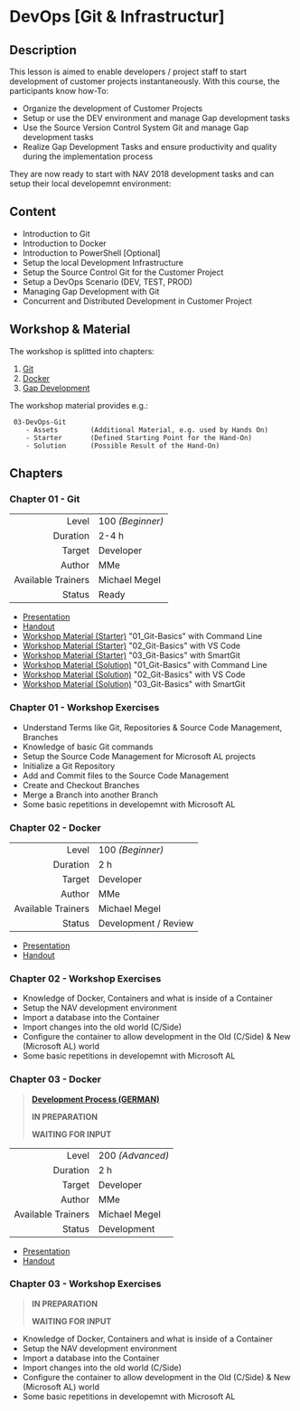 # DevOps [Git & Infrastructur]

## Description

This lesson is aimed to enable developers / project staff to start development of customer projects instantaneously. With this course, the participants know how-To:

* Organize the development of Customer Projects
* Setup or use the DEV environment and manage Gap development tasks
* Use the Source Version Control System Git and manage Gap development tasks
* Realize Gap Development Tasks and ensure productivity and quality during the implementation process

They are now ready to start with NAV 2018 development tasks and can setup their local developemnt environment:

## Content

* Introduction to Git
* Introduction to Docker
* Introduction to PowerShell [Optional] 
* Setup the local Development Infrastructure
* Setup the Source Control Git for the Customer Project
* Setup a DevOps Scenario (DEV, TEST, PROD)
* Managing Gap Development with Git
* Concurrent and Distributed Development in Customer Project

## Workshop & Material

The workshop is splitted into chapters:

1. [Git](#chapter-01-git)
1. [Docker](#chapter-02-docker)
1. [Gap Development](#chapter-03-gap-development)

The workshop material provides e.g.:

```code
 03-DevOps-Git
    - Assets        (Additional Material, e.g. used by Hands On)
    - Starter       (Defined Starting Point for the Hand-On)
    - Solution      (Possible Result of the Hand-On)
```

## Chapters

### Chapter 01 - Git

|||
|-:|:-|
|Level|100 _(Beginner)_|
|Duration|2-4 h|
|Target|Developer|
|Author|MMe|
|Available Trainers|Michael Megel|
|Status|Ready|

* [Presentation](../03-DevOps-Infrastructure-&-Git-01-Git.pptx)
* [Handout](../03-DevOps-Infrastructure-&-Git-01-Git.pdf)
* [Workshop Material (Starter)](./Starter/01_Git-Basics/) "01_Git-Basics" with Command Line
* [Workshop Material (Starter)](./Starter/02_Git-Basics/) "02_Git-Basics" with VS Code
* [Workshop Material (Starter)](./Starter/03_Git-Basics/) "03_Git-Basics" with SmartGit
* [Workshop Material (Solution)](./Solution/01_Git-Basics/) "01_Git-Basics" with Command Line
* [Workshop Material (Solution)](./Solution/02_Git-Basics/) "02_Git-Basics" with VS Code
* [Workshop Material (Solution)](./Solution/03_Git-Basics/) "03_Git-Basics" with SmartGit

### Chapter 01 - Workshop Exercises

* Understand Terms like Git, Repositories & Source Code Management, Branches
* Knowledge of basic Git commands
* Setup the Source Code Management for Microsoft AL projects
* Initialize a Git Repository
* Add and Commit files to the Source Code Management
* Create and Checkout Branches
* Merge a Branch into another Branch
* Some basic repetitions in developemnt with Microsoft AL

### Chapter 02 - Docker

|||
|-:|:-|
|Level|100 _(Beginner)_|
|Duration|2 h|
|Target|Developer|
|Author|MMe|
|Available Trainers|Michael Megel|
|Status|Development / Review|

* [Presentation](../03-DevOps-Infrastructure-&-Git-02-Docker.pptx)
* [Handout](../03-DevOps-Infrastructure-&-Git-02-Docker.pdf)

### Chapter 02 - Workshop Exercises

* Knowledge of Docker, Containers and what is inside of a Container
* Setup the NAV development environment
* Import a database into the Container
* Import changes into the old world (C/Side)
* Configure the container to allow development in the Old (C/Side) & New (Microsoft AL) world
* Some basic repetitions in developemnt with Microsoft AL

### Chapter 03 - Docker

> [**Development Process (GERMAN)**](https://sources.cosmoconsult.com/opensource/mmegel2065/development-process/blob/master/Entwicklungs-Prozess/Entwicklungs-Prozess.md)
>
> **IN PREPARATION**
>
> **WAITING FOR INPUT**

|||
|-:|:-|
|Level|200 _(Advanced)_|
|Duration|2 h|
|Target|Developer|
|Author|MMe|
|Available Trainers|Michael Megel|
|Status|Development|

* [Presentation](../03-DevOps-Infrastructure-&-Git-03-Gap-Development.pptx)
* [Handout](../03-DevOps-Infrastructure-&-Git-03-Gap-Development.pdf)

### Chapter 03 - Workshop Exercises

> **IN PREPARATION**
>
> **WAITING FOR INPUT**

* Knowledge of Docker, Containers and what is inside of a Container
* Setup the NAV development environment
* Import a database into the Container
* Import changes into the old world (C/Side)
* Configure the container to allow development in the Old (C/Side) & New (Microsoft AL) world
* Some basic repetitions in developemnt with Microsoft AL